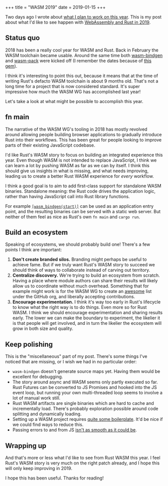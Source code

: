 +++
title = "WASM 2019"
date = 2019-01-15
+++

Two days ago I wrote about [what I plan to work on this
year](https://blog.yoshuawuyts.com/plans-for-2019/).
This is my post about what I'd like to see happen with [WebAssembly and Rust in
2019](https://rustwasm.github.io/2018/12/06/reflecting-on-rust-and-wasm-in-2018.html#rustwasm2019).

## Status quo
2018 has been a really cool year for WASM and Rust. Back in February the
WASM toolchain became usable. Around the same time both
[wasm-bindgen](https://github.com/rustwasm/wasm-bindgen) and
[wasm-pack](https://github.com/rustwasm/wasm-pack) were kicked off (I remember
the dates because of [this gem](https://github.com/browserify/rustify)).

I think it's interesting to point this out, because it means that at the time of
writing Rust's defacto WASM toolchain is about 9 months old. That's not a long
time for a project that is now considered standard. It's super impressive how
much the WASM WG has accomplished last year!

Let's take a look at what might be possible to accomplish this year.

## fn main
The narrative of the WASM WG's tooling in 2018 has mostly revolved around
allowing people building browser applications to gradually introduce Rust into
their workflows. This has been great for people looking to improve parts of
their existing JavaScript codebase.

I'd like Rust's WASM story to focus on building an integrated experience this
year. Even though WASM is not intended to replace JavaScript, I think we can
learn a lot by pushing WASM as far as we can by itself. I think this should give
us insights in what is missing, and what needs improving, leading us to create a
better Rust WASM experience for *every* workflow.

I think a good goal is to aim to add first-class support for standalone WASM
binaries. Standalone meaning: the Rust code drives the application logic, rather
than having JavaScript call into Rust library functions.

For example
[`[wasm_bindgen(start)]`](https://github.com/rustwasm/wasm-bindgen/pull/1057)
can be used as an application entry point, and the resulting binaries can be
served with a static web server. But neither of them feel as nice as Rust's own
`fn main` and `cargo run`.

## Build an ecosystem
Speaking of ecosystems, we should probably build one! There's a few points I
think are important:

1. __Don't create branded silos.__ Branding might perhaps be useful to achieve
   fame. But if we truly want Rust's WASM story to succeed we should
   think of ways to collaborate instead of carving out territory.
2. __Centralize discovery.__ We're trying to build an ecosystem from scratch.
   Having a place where module authors can share their results will likely allow
   us to coordinate without much overhead. Something that for example might work
   is for the WASM WG to create an
   [awesome](https://github.com/sindresorhus/awesome/blob/master/awesome.md)
   list under the GitHub org, and liberally accepting contributions.
3. __Encourage experimentation.__ I think it's way too early in Rust's lifecycle
   to know what the right way is to do things. Even more so for Rust WASM. I
   think we should encourage experimentation and sharing results early. The
   lower we can make the boundary to experiment, the likelier it is that people
   will get involved, and in turn the likelier the ecosystem will grow in both
   size and quality.

## Keep polishing
This is the "miscellaneous" part of my post. There's some things I've noticed
that are missing, or I wish we had in no particular order:
- `wasm-bindgen` doesn't generate source maps yet. Having them would be
  excellent for debugging.
- The story around async and WASM seems only partly executed so far. Rust
  Futures can be converted to JS Promises and hooked into the JS event loop, but
  running your own multi-threaded loop seems to involve a lot of manual work
  still.
- Rust WASM artifacts are single binaries which are hard to cache and
  incrementally load. There's probably exploration possible around code
  splitting and dynamically loading.
- Setting up a WASM project requires [quite some
  boilerplate](https://github.com/rustwasm/rust-webpack-template/blob/7ff65a1a463a770a5ed3c370c114a59a7629cb86/crate/src/lib.rs#L8-L28).
  It'd be nice if we could find ways to reduce this.
- Passing errors to and from JS [isn't as smooth as it could
  be](https://github.com/rustwasm/wasm-bindgen/issues/1017).

## Wrapping up
And that's more or less what I'd like to see from Rust WASM this year. I feel
Rust's WASM story is very much on the right patch already, and I hope this will
only keep improving in 2019.

I hope this has been useful. Thanks for reading!
